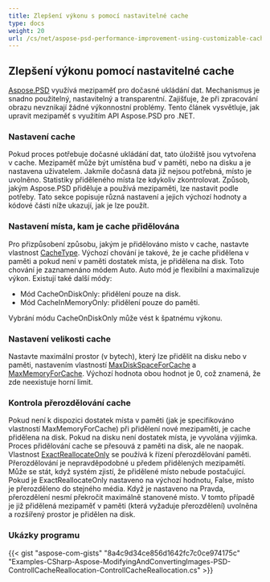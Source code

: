 ```yaml
---
title: Zlepšení výkonu s pomocí nastavitelné cache
type: docs
weight: 20
url: /cs/net/aspose-psd-performance-improvement-using-customizable-cache/
---
```


## **Zlepšení výkonu pomocí nastavitelné cache**
[Aspose.PSD](https://products.aspose.com/psd/family) využívá mezipaměť pro dočasné ukládání dat. Mechanismus je snadno použitelný, nastavitelný a transparentní. Zajišťuje, že při zpracování obrazu nevznikají žádné výkonnostní problémy. Tento článek vysvětluje, jak upravit mezipaměť s využitím API Aspose.PSD pro .NET.

### **Nastavení cache**
Pokud proces potřebuje dočasné ukládání dat, tato úložiště jsou vytvořena v cache. Mezipaměť může být umístěna buď v paměti, nebo na disku a je nastavena uživatelem. Jakmile dočasná data již nejsou potřebná, místo je uvolněno. Statistiky přiděleného místa lze kdykoliv zkontrolovat. Způsob, jakým Aspose.PSD přiděluje a používá mezipaměti, lze nastavit podle potřeby. Tato sekce popisuje různá nastavení a jejich výchozí hodnoty a kódové části níže ukazují, jak je lze použít.

### **Nastavení místa, kam je cache přidělována**
Pro přizpůsobení způsobu, jakým je přidělováno místo v cache, nastavte vlastnost [CacheType](https://reference.aspose.com/psd/net/aspose.psd/cachetype). Výchozí chování je takové, že je cache přidělena v paměti a pokud není v paměti dostatek místa, je přidělena na disk. Toto chování je zaznamenáno módem Auto. Auto mód je flexibilní a maximalizuje výkon. Existují také další módy:

- Mód CacheOnDiskOnly: přidělení pouze na disk.
- Mód CacheInMemoryOnly: přidělení pouze do paměti.

Vybrání módu CacheOnDiskOnly může vést k špatnému výkonu.

### **Nastavení velikosti cache**
Nastavte maximální prostor (v bytech), který lze přidělit na disku nebo v paměti, nastavením vlastností [MaxDiskSpaceForCache](https://reference.aspose.com/psd/net/aspose.psd/cache/properties/maxdiskspaceforcache) a [MaxMemoryForCache](https://reference.aspose.com/psd/net/aspose.psd/cache/properties/maxmemoryforcache). Výchozí hodnota obou hodnot je 0, což znamená, že zde neexistuje horní limit.

### **Kontrola přerozdělování cache**
Pokud není k dispozici dostatek místa v paměti (jak je specifikováno vlastností MaxMemoryForCache) při přidělení nové mezipaměti, je cache přidělena na disk. Pokud na disku není dostatek místa, je vyvolána výjimka. Proces přidělování cache se přesouvá z paměti na disk, ale ne naopak. Vlastnost [ExactReallocateOnly](https://reference.aspose.com/psd/net/aspose.psd/cache/properties/exactreallocateonly) se používá k řízení přerozdělování paměti. Přerozdělování je nepravděpodobné u předem přidělených mezipamětí. Může se stát, když systém zjistí, že přidělené místo nebude postačující. Pokud je ExactReallocateOnly nastaveno na výchozí hodnotu, False, místo je přerozděleno do stejného média. Když je nastaveno na Pravda, přerozdělení nesmí překročit maximálně stanovené místo. V tomto případě je již přidělená mezipaměť v paměti (která vyžaduje přerozdělení) uvolněna a rozšířený prostor je přidělen na disk.

### **Ukázky programu**
{{< gist "aspose-com-gists" "8a4c9d34ce856d1642fc7c0ce974175c" "Examples-CSharp-Aspose-ModifyingAndConvertingImages-PSD-ControllCacheReallocation-ControllCacheReallocation.cs" >}}
